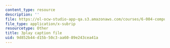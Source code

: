 ```yaml
---
content_type: resource
description: ''
file: https://ol-ocw-studio-app-qa.s3.amazonaws.com/courses/6-004-computation-structures-spring-2017/9d852b44d15b50c3aa6089e243cea41a_Z8jR--1_2e4.vtt
file_type: application/x-subrip
resourcetype: Other
title: 3play caption file
uid: 9d852b44-d15b-50c3-aa60-89e243cea41a
---
```

